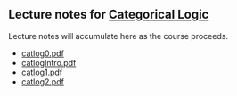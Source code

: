 ## Lecture notes for [Categorical Logic](/catlog/)

Lecture notes will accumulate here as the course proceeds.

- [catlog0.pdf](catlog0.pdf)
- [catlogIntro.pdf](catlogIntro.pdf)
- [catlog1.pdf](catlog1.pdf)
- [catlog2.pdf](catlog2.pdf)
<!--
- [catlog2A.pdf](catlog2A.pdf)
- [catlog2B.pdf](catlog2B.pdf)
- [catlog1B.pdf](catlog1B.pdf)
- [catlog3.pdf](catlog3.pdf)
-->

